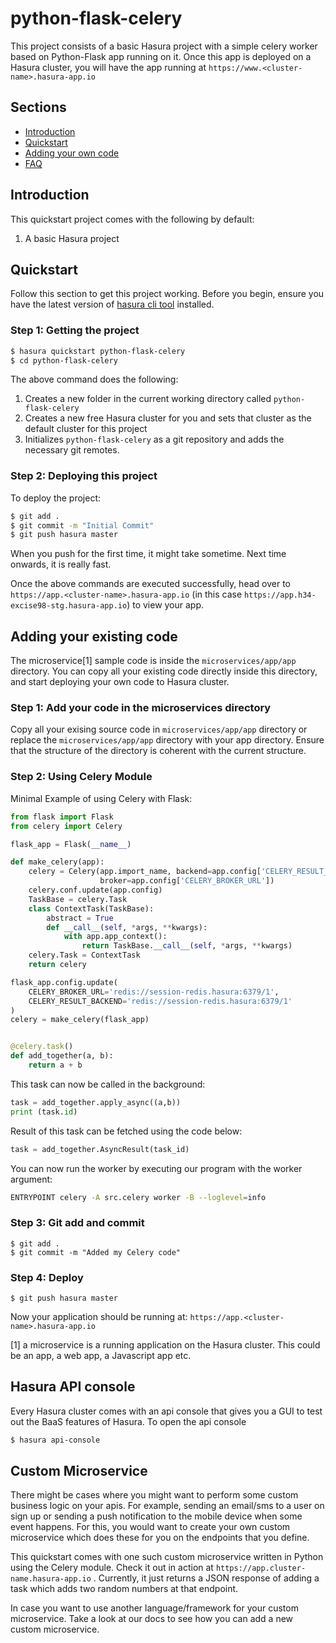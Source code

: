 # python-flask-celery

This project consists of a basic Hasura project with a simple celery worker based on Python-Flask app running on it. Once this app is deployed on a Hasura cluster, you will have the app running at `https://www.<cluster-name>.hasura-app.io`

## Sections

* [Introduction](#introduction)
* [Quickstart](#quickstart)
* [Adding your own code](#adding-your-existing-code)
* [FAQ](#faq)

## Introduction

This quickstart project comes with the following by default:

1. A basic Hasura project

## Quickstart

Follow this section to get this project working. Before you begin, ensure you have the latest version of [hasura cli tool](https://docs.hasura.io/0.15/manual/install-hasura-cli.html) installed.

### Step 1: Getting the project

```sh
$ hasura quickstart python-flask-celery
$ cd python-flask-celery
```

The above command does the following:
1. Creates a new folder in the current working directory called `python-flask-celery`
2. Creates a new free Hasura cluster for you and sets that cluster as the default cluster for this project
3. Initializes `python-flask-celery` as a git repository and adds the necessary git remotes.

### Step 2: Deploying this project

To deploy the project:

```sh
$ git add .
$ git commit -m "Initial Commit"
$ git push hasura master
```
When you push for the first time, it might take sometime. Next time onwards, it is really fast.

Once the above commands are executed successfully, head over to `https://app.<cluster-name>.hasura-app.io` (in this case `https://app.h34-excise98-stg.hasura-app.io`) to view your app.

## Adding your existing code
The microservice[1] sample code is inside the `microservices/app/app` directory. You can copy all your existing code directly inside this directory, and start deploying your own code to Hasura cluster.

### Step 1: Add your code in the microservices directory
Copy all your exising source code in `microservices/app/app` directory or replace the `microservices/app/app` directory with your app directory. Ensure that the structure of the directory is coherent with the current structure.

### Step 2: Using Celery Module

Minimal Example of using Celery with Flask:

```python
from flask import Flask
from celery import Celery

flask_app = Flask(__name__)

def make_celery(app):
    celery = Celery(app.import_name, backend=app.config['CELERY_RESULT_BACKEND'],
                    broker=app.config['CELERY_BROKER_URL'])
    celery.conf.update(app.config)
    TaskBase = celery.Task
    class ContextTask(TaskBase):
        abstract = True
        def __call__(self, *args, **kwargs):
            with app.app_context():
                return TaskBase.__call__(self, *args, **kwargs)
    celery.Task = ContextTask
    return celery

flask_app.config.update(
    CELERY_BROKER_URL='redis://session-redis.hasura:6379/1',
    CELERY_RESULT_BACKEND='redis://session-redis.hasura:6379/1'
)
celery = make_celery(flask_app)


@celery.task()
def add_together(a, b):
    return a + b
```

This task can now be called in the background:

```python
task = add_together.apply_async((a,b))
print (task.id)
```

Result of this task can be fetched using the code below:

```python
task = add_together.AsyncResult(task_id)
```

You can now run the worker by executing our program with the worker argument:

```bash
ENTRYPOINT celery -A src.celery worker -B --loglevel=info
```

### Step 3: Git add and commit
```
$ git add .
$ git commit -m "Added my Celery code"
```

### Step 4: Deploy
```
$ git push hasura master
```
Now your application should be running at: `https://app.<cluster-name>.hasura-app.io`

[1] a microservice is a running application on the Hasura cluster. This could be an app, a web app, a Javascript app etc.

## Hasura API console

Every Hasura cluster comes with an api console that gives you a GUI to test out the BaaS features of Hasura. To open the api console

```sh
$ hasura api-console
```

## Custom Microservice

There might be cases where you might want to perform some custom business logic on your apis. For example, sending an email/sms to a user on sign up or sending a push notification to the mobile device when some event happens. For this, you would want to create your own custom microservice which does these for you on the endpoints that you define.

This quickstart comes with one such custom microservice written in Python using the Celery module. Check it out in action at `https://app.cluster-name.hasura-app.io` . Currently, it just returns a JSON response of adding a task which adds two random numbers at that endpoint.

In case you want to use another language/framework for your custom microservice. Take a look at our docs to see how you can add a new custom microservice.
